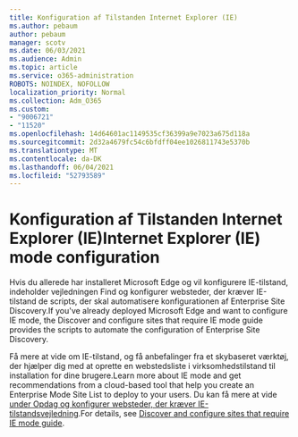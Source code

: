 ```yaml
---
title: Konfiguration af Tilstanden Internet Explorer (IE)
ms.author: pebaum
author: pebaum
manager: scotv
ms.date: 06/03/2021
ms.audience: Admin
ms.topic: article
ms.service: o365-administration
ROBOTS: NOINDEX, NOFOLLOW
localization_priority: Normal
ms.collection: Adm_O365
ms.custom:
- "9006721"
- "11520"
ms.openlocfilehash: 14d64601ac1149535cf36399a9e7023a675d118a
ms.sourcegitcommit: 2d32a4679fc54c6bfdff04ee1026811743e5370b
ms.translationtype: MT
ms.contentlocale: da-DK
ms.lasthandoff: 06/04/2021
ms.locfileid: "52793589"
---
```

# <a name="internet-explorer-ie-mode-configuration"></a><span data-ttu-id="5e7c3-102">Konfiguration af Tilstanden Internet Explorer (IE)</span><span class="sxs-lookup"><span data-stu-id="5e7c3-102">Internet Explorer (IE) mode configuration</span></span>

<span data-ttu-id="5e7c3-103">Hvis du allerede har installeret Microsoft Edge og vil konfigurere IE-tilstand, indeholder vejledningen Find og konfigurer websteder, der kræver IE-tilstand de scripts, der skal automatisere konfigurationen af Enterprise Site Discovery.</span><span class="sxs-lookup"><span data-stu-id="5e7c3-103">If you've already deployed ‎Microsoft Edge‎ and want to configure IE mode, the Discover and configure sites that require IE mode guide provides the scripts to automate the configuration of Enterprise Site Discovery.</span></span> 

<span data-ttu-id="5e7c3-104">Få mere at vide om IE-tilstand, og få anbefalinger fra et skybaseret værktøj, der hjælper dig med at oprette en webstedsliste i virksomhedstilstand til installation for dine brugere.</span><span class="sxs-lookup"><span data-stu-id="5e7c3-104">Learn more about IE mode and get recommendations from a cloud-based tool that help you create an Enterprise Mode Site List to deploy to your users.</span></span> <span data-ttu-id="5e7c3-105">Du kan få mere at vide [under Opdag og konfigurer websteder, der kræver IE-tilstandsvejledning](https://admin.microsoft.com/AdminPortal/Home?#/modernonboarding/configureiemode).</span><span class="sxs-lookup"><span data-stu-id="5e7c3-105">For details, see [Discover and configure sites that require IE mode guide](https://admin.microsoft.com/AdminPortal/Home?#/modernonboarding/configureiemode).</span></span>